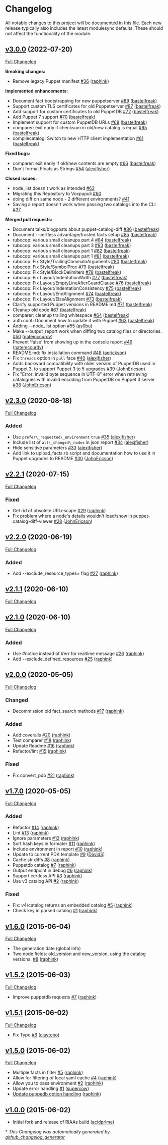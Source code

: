 # Changelog

All notable changes to this project will be documented in this file.
Each new release typically also includes the latest modulesync defaults.
These should not affect the functionality of the module.

## [v3.0.0](https://github.com/voxpupuli/puppet-catalog_diff/tree/v3.0.0) (2022-07-20)

[Full Changelog](https://github.com/voxpupuli/puppet-catalog_diff/compare/v2.3.0...v3.0.0)

**Breaking changes:**

- Remove legacy Puppet manifest [\#36](https://github.com/voxpupuli/puppet-catalog_diff/pull/36) ([raphink](https://github.com/raphink))

**Implemented enhancements:**

- Document fact bootstrapping for new puppetserver [\#89](https://github.com/voxpupuli/puppet-catalog_diff/pull/89) ([bastelfreak](https://github.com/bastelfreak))
- Support custom TLS certificates for old Puppetserver [\#87](https://github.com/voxpupuli/puppet-catalog_diff/pull/87) ([bastelfreak](https://github.com/bastelfreak))
- Add support for custom certificates to old PuppetDB [\#72](https://github.com/voxpupuli/puppet-catalog_diff/pull/72) ([bastelfreak](https://github.com/bastelfreak))
- Add Puppet 7 support [\#70](https://github.com/voxpupuli/puppet-catalog_diff/pull/70) ([bastelfreak](https://github.com/bastelfreak))
- Implement support for custom PuppetDB URLs [\#68](https://github.com/voxpupuli/puppet-catalog_diff/pull/68) ([bastelfreak](https://github.com/bastelfreak))
- comparer: exit early if checksum in old/new catalog is equal [\#65](https://github.com/voxpupuli/puppet-catalog_diff/pull/65) ([bastelfreak](https://github.com/bastelfreak))
- compilecatalog: Switch to new HTTP client implementation [\#61](https://github.com/voxpupuli/puppet-catalog_diff/pull/61) ([bastelfreak](https://github.com/bastelfreak))

**Fixed bugs:**

- comparer: exit earily if old/new contents are empty [\#66](https://github.com/voxpupuli/puppet-catalog_diff/pull/66) ([bastelfreak](https://github.com/bastelfreak))
- Don't format Floats as Strings [\#54](https://github.com/voxpupuli/puppet-catalog_diff/pull/54) ([alexjfisher](https://github.com/alexjfisher))

**Closed issues:**

- node\_list doesn't work as intended [\#62](https://github.com/voxpupuli/puppet-catalog_diff/issues/62)
- Migrating this Repository to Voxpupuli [\#60](https://github.com/voxpupuli/puppet-catalog_diff/issues/60)
- doing diff on same node - 2 different environments? [\#41](https://github.com/voxpupuli/puppet-catalog_diff/issues/41)
- Saving a report doesn't work when passing two catalogs into the CLI [\#37](https://github.com/voxpupuli/puppet-catalog_diff/issues/37)

**Merged pull requests:**

- Document talks/blogposts about puppet-catalog-diff [\#86](https://github.com/voxpupuli/puppet-catalog_diff/pull/86) ([bastelfreak](https://github.com/bastelfreak))
- Document --certless advantage/trusted facts setup [\#85](https://github.com/voxpupuli/puppet-catalog_diff/pull/85) ([bastelfreak](https://github.com/bastelfreak))
- rubocop: various small cleanups part 4 [\#84](https://github.com/voxpupuli/puppet-catalog_diff/pull/84) ([bastelfreak](https://github.com/bastelfreak))
- rubocop: various small cleanups part 3 [\#83](https://github.com/voxpupuli/puppet-catalog_diff/pull/83) ([bastelfreak](https://github.com/bastelfreak))
- rubocop: various small cleanups part 1 [\#82](https://github.com/voxpupuli/puppet-catalog_diff/pull/82) ([bastelfreak](https://github.com/bastelfreak))
- rubocop: various small cleanups part 1 [\#81](https://github.com/voxpupuli/puppet-catalog_diff/pull/81) ([bastelfreak](https://github.com/bastelfreak))
- rubocop: Fix Style/TrailingCommaInArguments [\#80](https://github.com/voxpupuli/puppet-catalog_diff/pull/80) ([bastelfreak](https://github.com/bastelfreak))
- rubocop: Fix Style/SymbolProc [\#79](https://github.com/voxpupuli/puppet-catalog_diff/pull/79) ([bastelfreak](https://github.com/bastelfreak))
- rubocop: Fix Style/BlockDelimiters [\#78](https://github.com/voxpupuli/puppet-catalog_diff/pull/78) ([bastelfreak](https://github.com/bastelfreak))
- rubocop: Fix Layout/IndentationWidth [\#77](https://github.com/voxpupuli/puppet-catalog_diff/pull/77) ([bastelfreak](https://github.com/bastelfreak))
- rubocop: Fix Layout/EmptyLineAfterGuardClause [\#76](https://github.com/voxpupuli/puppet-catalog_diff/pull/76) ([bastelfreak](https://github.com/bastelfreak))
- rubocop: Fix Layout/IndentationConsistency [\#75](https://github.com/voxpupuli/puppet-catalog_diff/pull/75) ([bastelfreak](https://github.com/bastelfreak))
- rubocop: Fix Layout/EndAlignment [\#74](https://github.com/voxpupuli/puppet-catalog_diff/pull/74) ([bastelfreak](https://github.com/bastelfreak))
- rubocop: Fix Layout/ElseAlignment [\#73](https://github.com/voxpupuli/puppet-catalog_diff/pull/73) ([bastelfreak](https://github.com/bastelfreak))
- Clarify supported Puppet versions in README.md [\#71](https://github.com/voxpupuli/puppet-catalog_diff/pull/71) ([bastelfreak](https://github.com/bastelfreak))
- Cleanup old code [\#67](https://github.com/voxpupuli/puppet-catalog_diff/pull/67) ([bastelfreak](https://github.com/bastelfreak))
- comparer: cleanup trailing whitespace [\#64](https://github.com/voxpupuli/puppet-catalog_diff/pull/64) ([bastelfreak](https://github.com/bastelfreak))
- auth.conf: Document how to update it with Puppet [\#63](https://github.com/voxpupuli/puppet-catalog_diff/pull/63) ([bastelfreak](https://github.com/bastelfreak))
- Adding --node\_list option [\#55](https://github.com/voxpupuli/puppet-catalog_diff/pull/55) ([as0bu](https://github.com/as0bu))
- Make --output\_report work when diffing two catalog files or directories. [\#50](https://github.com/voxpupuli/puppet-catalog_diff/pull/50) ([natemccurdy](https://github.com/natemccurdy))
- Prevent 'false' from showing up in the console report [\#49](https://github.com/voxpupuli/puppet-catalog_diff/pull/49) ([natemccurdy](https://github.com/natemccurdy))
- README.md: fix installation command [\#48](https://github.com/voxpupuli/puppet-catalog_diff/pull/48) ([aerickson](https://github.com/aerickson))
- Fix `threads` option in `pull` face [\#40](https://github.com/voxpupuli/puppet-catalog_diff/pull/40) ([alexjfisher](https://github.com/alexjfisher))
- Adds backward compatibility with older version of PuppetDB used in Puppet 3, to support Puppet 3 to 5 upgrades [\#39](https://github.com/voxpupuli/puppet-catalog_diff/pull/39) ([JohnEricson](https://github.com/JohnEricson))
- Fix "Error: invalid byte sequence in UTF-8" error when retrieving catalogues with invalid encoding from PuppetDB on Puppet 3 server [\#38](https://github.com/voxpupuli/puppet-catalog_diff/pull/38) ([JohnEricson](https://github.com/JohnEricson))

## [v2.3.0](https://github.com/camptocamp/puppet-catalog-diff/tree/v2.3.0) (2020-08-18)

[Full Changelog](https://github.com/camptocamp/puppet-catalog-diff/compare/v2.2.1...v2.3.0)

### Added

- Use `prefer\_requested\_environment` `true` [\#35](https://github.com/camptocamp/puppet-catalog-diff/pull/35) ([alexjfisher](https://github.com/alexjfisher))
- Include list of `all\_changed\_nodes` in json report [\#34](https://github.com/camptocamp/puppet-catalog-diff/pull/34) ([alexjfisher](https://github.com/alexjfisher))
- Hide sensitive parameters [\#33](https://github.com/camptocamp/puppet-catalog-diff/pull/33) ([alexjfisher](https://github.com/alexjfisher))
- Add link to upload\_facts.rb script and documentation how to use it in Puppet upgrades to README [\#30](https://github.com/camptocamp/puppet-catalog-diff/pull/30) ([JohnEricson](https://github.com/JohnEricson))

## [v2.2.1](https://github.com/camptocamp/puppet-catalog-diff/tree/v2.2.1) (2020-07-15)

[Full Changelog](https://github.com/camptocamp/puppet-catalog-diff/compare/v2.2.0...v2.2.1)

### Fixed

- Get rid of obsolete URI.escape [\#29](https://github.com/camptocamp/puppet-catalog-diff/pull/29) ([raphink](https://github.com/raphink))
- Fix problem where a node's details wouldn't load/show in puppet-catalog-diff-viewer [\#28](https://github.com/camptocamp/puppet-catalog-diff/pull/28) ([JohnEricson](https://github.com/JohnEricson))

## [v2.2.0](https://github.com/camptocamp/puppet-catalog-diff/tree/v2.2.0) (2020-06-19)

[Full Changelog](https://github.com/camptocamp/puppet-catalog-diff/compare/v2.1.1...v2.2.0)

### Added

- Add --exclude\_resource\_types= flag [\#27](https://github.com/camptocamp/puppet-catalog-diff/pull/27) ([raphink](https://github.com/raphink))

## [v2.1.1](https://github.com/camptocamp/puppet-catalog-diff/tree/v2.1.1) (2020-06-10)

[Full Changelog](https://github.com/camptocamp/puppet-catalog-diff/compare/v2.1.0...v2.1.1)

## [v2.1.0](https://github.com/camptocamp/puppet-catalog-diff/tree/v2.1.0) (2020-06-10)

[Full Changelog](https://github.com/camptocamp/puppet-catalog-diff/compare/v2.0.0...v2.1.0)

### Added

- Use \#notice instead of \#err for realtime message [\#26](https://github.com/camptocamp/puppet-catalog-diff/pull/26) ([raphink](https://github.com/raphink))
- Add --exclude\_defined\_resources [\#25](https://github.com/camptocamp/puppet-catalog-diff/pull/25) ([raphink](https://github.com/raphink))

## [v2.0.0](https://github.com/camptocamp/puppet-catalog-diff/tree/v2.0.0) (2020-05-05)

[Full Changelog](https://github.com/camptocamp/puppet-catalog-diff/compare/v1.7.0...v2.0.0)

### Changed

- Decommission old fact\_search methods [\#17](https://github.com/camptocamp/puppet-catalog-diff/pull/17) ([raphink](https://github.com/raphink))

### Added

- Add coveralls [\#20](https://github.com/camptocamp/puppet-catalog-diff/pull/20) ([raphink](https://github.com/raphink))
- Test comparer [\#18](https://github.com/camptocamp/puppet-catalog-diff/pull/18) ([raphink](https://github.com/raphink))
- Update Readme [\#16](https://github.com/camptocamp/puppet-catalog-diff/pull/16) ([raphink](https://github.com/raphink))
- Refactor/lint [\#15](https://github.com/camptocamp/puppet-catalog-diff/pull/15) ([raphink](https://github.com/raphink))

### Fixed

- Fix convert\_pdb [\#21](https://github.com/camptocamp/puppet-catalog-diff/pull/21) ([raphink](https://github.com/raphink))

## [v1.7.0](https://github.com/camptocamp/puppet-catalog-diff/tree/v1.7.0) (2020-05-05)

[Full Changelog](https://github.com/camptocamp/puppet-catalog-diff/compare/v1.6.0...v1.7.0)

### Added

- Refactor [\#14](https://github.com/camptocamp/puppet-catalog-diff/pull/14) ([raphink](https://github.com/raphink))
- Lint [\#13](https://github.com/camptocamp/puppet-catalog-diff/pull/13) ([raphink](https://github.com/raphink))
- Ignore parameters [\#12](https://github.com/camptocamp/puppet-catalog-diff/pull/12) ([raphink](https://github.com/raphink))
- Sort hash keys in formater [\#11](https://github.com/camptocamp/puppet-catalog-diff/pull/11) ([raphink](https://github.com/raphink))
- Include environment in report [\#10](https://github.com/camptocamp/puppet-catalog-diff/pull/10) ([raphink](https://github.com/raphink))
- Update to current PDK template [\#9](https://github.com/camptocamp/puppet-catalog-diff/pull/9) ([DavidS](https://github.com/DavidS))
- Cache str diffs [\#8](https://github.com/camptocamp/puppet-catalog-diff/pull/8) ([raphink](https://github.com/raphink))
- Puppetdb catalog [\#7](https://github.com/camptocamp/puppet-catalog-diff/pull/7) ([raphink](https://github.com/raphink))
- Output endpoint in debug [\#6](https://github.com/camptocamp/puppet-catalog-diff/pull/6) ([raphink](https://github.com/raphink))
- Support certless API [\#3](https://github.com/camptocamp/puppet-catalog-diff/pull/3) ([raphink](https://github.com/raphink))
- Use v3 catalog API [\#2](https://github.com/camptocamp/puppet-catalog-diff/pull/2) ([raphink](https://github.com/raphink))

### Fixed

- Fix: v4/catalog returns an embedded catalog [\#5](https://github.com/camptocamp/puppet-catalog-diff/pull/5) ([raphink](https://github.com/raphink))
- Check key in parsed catalog [\#1](https://github.com/camptocamp/puppet-catalog-diff/pull/1) ([raphink](https://github.com/raphink))

## [v1.6.0](https://github.com/camptocamp/puppet-catalog-diff/tree/v1.6.0) (2015-06-04)
[Full Changelog](https://github.com/camptocamp/puppet-catalog-diff/compare/v1.5.2...v1.6.0)

- The generation date (global info)
- Two node fields: old_version and new_version, using the catalog versions. [\#8](https://github.com/acidprime/puppet-catalog-diff/pull/8) ([raphink](https://github.com/raphink))

## [v1.5.2](https://github.com/camptocamp/puppet-catalog-diff/tree/v1.5.2) (2015-06-03)
[Full Changelog](https://github.com/camptocamp/puppet-catalog-diff/compare/v1.5.1...v1.5.2)

- Improve puppetdb requests [\#7](https://github.com/acidprime/puppet-catalog-diff/pull/7) ([raphink](https://github.com/raphink))

## [v1.5.1](https://github.com/camptocamp/puppet-catalog-diff/tree/v1.5.1) (2015-06-02)
[Full Changelog](https://github.com/camptocamp/puppet-catalog-diff/compare/v1.5.0...v1.5.1)

- Fix Typo [\#6](https://github.com/acidprime/puppet-catalog-diff/pull/6) ([claytono](https://github.com/claytono))

## [v1.5.0](https://github.com/camptocamp/puppet-catalog-diff/tree/v1.5.0) (2015-06-02)
[Full Changelog](https://github.com/camptocamp/puppet-catalog-diff/compare/v1.0.0...v1.5.0)

- Multiple facts in filter [\#5](https://github.com/acidprime/puppet-catalog-diff/pull/5) ([raphink](https://github.com/raphink))
- Allow for filtering of local yaml cache [\#4](https://github.com/acidprime/puppet-catalog-diff/pull/4) ([raphink](https://github.com/raphink))
- Allow you to pass environment [\#2](https://github.com/acidprime/puppet-catalog-diff/pull/2) ([raphink](https://github.com/raphink))
- Update error handling [\#1](https://github.com/acidprime/puppet-catalog-diff/pull/1) ([supercow](https://github.com/supercow))
- [Update puppedb option handling](https://github.com/acidprime/puppet-catalog-diff/commit/c567a48fe75715a1d30e1d02dcc49c339b470cb8) ([raphink](https://github.com/raphink))

## [v1.0.0](https://github.com/camptocamp/puppet-catalog-diff/tree/v1.0.0) (2015-06-02)

- Initial fork and release of RIAAs build ([acidprime](https://github.com/acidprime))


\* *This Changelog was automatically generated by [github_changelog_generator](https://github.com/github-changelog-generator/github-changelog-generator)*
